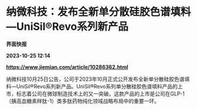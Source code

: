 # 纳微科技：发布全新单分散硅胶色谱填料—UniSil®Revo系列新产品
**界面快报**

**2023-10-25 12:14**

**https://www.jiemian.com/article/10286362.html**

纳微科技10月25日公告，公司于2023年10月正式公开发布全新单分散硅胶色谱填料—UniSil®Revo系列新产品。UniSil®Revo系列单分散硅胶色谱填料产品的上市，标志着公司在微球制造技术上的又一突破。这款产品的上市是公司在GLP-1（胰高血糖素样肽-1）类多肽药物纯化领域战略布局中的重要一环。